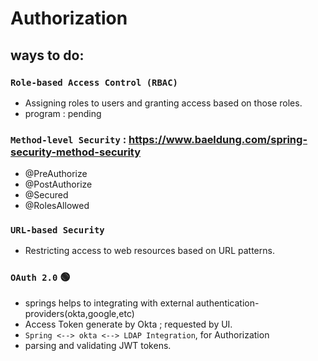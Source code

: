 # Authorization
## ways to do:
### `Role-based Access Control (RBAC)`
- Assigning roles to users and granting access based on those roles.
- program : pending

### `Method-level Security` : https://www.baeldung.com/spring-security-method-security
- @PreAuthorize
- @PostAuthorize
- @Secured
- @RolesAllowed

### `URL-based Security`
- Restricting access to web resources based on URL patterns.

### `OAuth 2.0` :green_circle:
- springs helps to integrating with external authentication-providers(okta,google,etc)
- Access Token generate by Okta ; requested by UI.
- `Spring <--> okta <--> LDAP Integration`, for Authorization
- parsing and validating JWT tokens.
